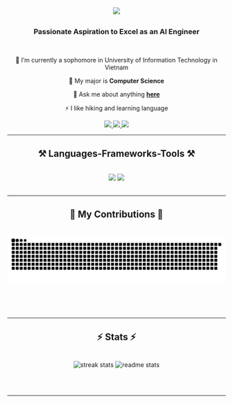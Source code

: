 
<h1 align="center">
    <img src="https://readme-typing-svg.herokuapp.com/?font=Righteous&size=35&center=true&vCenter=true&width=500&height=70&duration=4000&lines=Hi+There!+👋;+I'm+Pikker+Pham!;" />
</h1>

<h3 align="center">Passionate Aspiration to Excel as an AI Engineer</h3>

<br/>

<div align="center">
 
 🔭 I’m currently a sophomore in University of Information Technology in Vietnam
 
 🌱 My major is **Computer Science**

💬 Ask me about anything [**here**](https://github.com/PhamQuocNam)

⚡ I like hiking and learning language

 </div>
 
<div align="center"> 
  <a href="mailto:pikkerpham168@gmail.com">
    <img src="https://img.shields.io/badge/Gmail-333333?style=for-the-badge&logo=gmail&logoColor=red" />
  </a>
  <a href="https://linkedin.com/in/pikker-pham-68a208193" target="_blank">
    <img src="https://img.shields.io/badge/LinkedIn-0077B5?style=for-the-badge&logo=linkedin&logoColor=white" target="_blank" />
  </a>
  <a href="https://github.com/PhamQuocNam" target="_blank">
     <img src="https://img.shields.io/badge/Portfolio-FF5722?style=for-the-badge&logo=todoist&logoColor=white" target="_blank" /> <!-- sqlite, safari, google-chrome are other good icon options -->
  </a>
</div>

 <hr/>
 
<h2 align="center">⚒️ Languages-Frameworks-Tools ⚒️</h2>
<br/>
<div align="center">
    <img src="https://skillicons.dev/icons?i=bootstrap,sklearn,vscode,github,figma,tailwind,git,r" />
    <img src="https://skillicons.dev/icons?i=nodejs,python,latex,express,firebase,c,java,mysql" /><br>
</div>

<br/>
<hr/>

<div align="center">
  <h2>🐍 My Contributions 🐍</h2>
  <br>
  <img alt="snake eating my contributions" src="https://github.com/PhamQuocNam/PhamQuocNam/blob/main/github-user-contribution.svg" />
  
  <br/><br/><br/>
</div>

<hr/>

<h2 align="center">⚡ Stats ⚡</h2>
<br>
<div align=center>
  <img width=390 src="https://github-readme-streak-stats-salesp07.vercel.app/?user=PhamQuocNam&count_private=true&theme=react&border_radius=10" alt="streak stats"/>
  <img width=390 src="https://github-readme-stats-salesp07.vercel.app/api?username=PhamQuocNam&count_private=true&show_icons=true&theme=react&rank_icon=github&border_radius=10" alt="readme stats" />
  <br/>

</div>

<br/><br/>

<hr/>

<br/>
